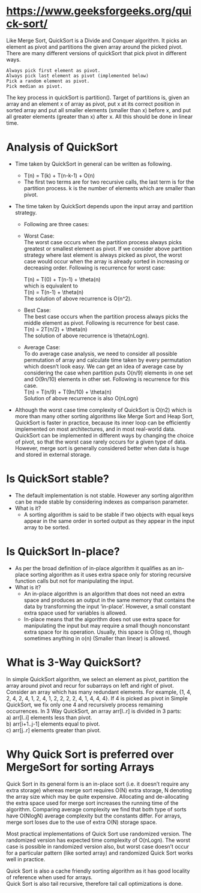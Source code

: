 # https://www.geeksforgeeks.org/quick-sort/

Like Merge Sort, QuickSort is a Divide and Conquer algorithm. It picks an element as pivot and partitions the given array around the picked pivot.  
There are many different versions of quickSort that pick pivot in different ways.   

    Always pick first element as pivot.  
    Always pick last element as pivot (implemented below)  
    Pick a random element as pivot.  
    Pick median as pivot.    
The key process in quickSort is partition(). Target of partitions is, given an array and an element x of array as pivot, put x at its correct position in sorted array
and put all smaller elements (smaller than x) before x, and put all greater elements (greater than x) after x. All this should be done in linear time.   
# Analysis of QuickSort  
  * Time taken by QuickSort in general can be written as following.    
      * T(n) = T(k) + T(n-k-1) + O(n)  
      * The first two terms are for two recursive calls, the last term is for the partition process.  k is the number of elements which are smaller than pivot.  
  
  * The time taken by QuickSort depends upon the input array and partition strategy.  
     * Following are three cases:  
     
     * Worst Case:     
                 The worst case occurs when the partition process always picks greatest or smallest element as pivot. If we consider above partition strategy where last element is always picked as pivot, the worst case would occur when the array is already sorted in increasing or decreasing order. Following is recurrence for worst case:    
       
        T(n) = T(0) + T(n-1) + \theta(n)    
        which is equivalent to      
        T(n) = T(n-1) + \theta(n)      
        The solution of above recurrence is O(n^2).    
        
     * Best Case:       
                The best case occurs when the partition process always picks the middle element as pivot. Following is recurrence for best case.   
                 T(n) = 2T(n/2) + \theta(n)    
                 The solution of above recurrence is \theta(nLogn).     
      
     * Average Case:  
      To do average case analysis, we need to consider all possible permutation of array and calculate time taken by every permutation which doesn’t look easy.
      We can get an idea of average case by considering the case when partition puts O(n/9) elements in one set and O(9n/10) elements in other set. Following is             recurrence for this case.      
       T(n) = T(n/9) + T(9n/10) + \theta(n)  
       Solution of above recurrence is also O(nLogn)  
       
 * Although the worst case time complexity of QuickSort is O(n2) which is more than many other sorting algorithms like Merge Sort and Heap Sort, QuickSort is faster in practice, because its inner loop can be efficiently implemented on most architectures, and in most real-world data. QuickSort can be implemented in different ways by changing the choice of pivot, so that the worst case rarely occurs for a given type of data. However, merge sort is generally considered better when data is huge and stored in external storage.  

# Is QuickSort stable?  
  * The default implementation is not stable. However any sorting algorithm can be made stable by considering indexes as comparison parameter.  
  * What is it?  
    * A sorting algorithm is said to be stable if two objects with equal keys appear in the same order in sorted output as they appear in the input array to be sorted.
# Is QuickSort In-place?  
  * As per the broad definition of in-place algorithm it qualifies as an in-place sorting algorithm as it uses extra space only for storing recursive function calls but not for manipulating the input.  
  * What is it?  
    * An in-place algorithm is an algorithm that does not need an extra space and produces an output in the same memory that contains the data by transforming the input ‘in-place’. However, a small constant extra space used for variables is allowed.   
    * In-place means that the algorithm does not use extra space for manipulating the input but may require a small though nonconstant extra space for its operation. Usually, this space is O(log n), though sometimes anything in o(n) (Smaller than linear) is allowed.      
    
# What is 3-Way QuickSort?  
In simple QuickSort algorithm, we select an element as pivot, partition the array around pivot and recur for subarrays on left and right of pivot.  
Consider an array which has many redundant elements. For example, {1, 4, 2, 4, 2, 4, 1, 2, 4, 1, 2, 2, 2, 2, 4, 1, 4, 4, 4}. If 4 is picked as pivot in Simple QuickSort, we fix only one 4 and recursively process remaining occurrences. In 3 Way QuickSort, an array arr[l..r] is divided in 3 parts:     
a) arr[l..i] elements less than pivot.  
b) arr[i+1..j-1] elements equal to pivot.  
c) arr[j..r] elements greater than pivot.    

# Why Quick Sort is preferred over MergeSort for sorting Arrays  
Quick Sort in its general form is an in-place sort (i.e. it doesn’t require any extra storage) whereas merge sort requires O(N) extra storage, N denoting the array size which may be quite expensive. Allocating and de-allocating the extra space used for merge sort increases the running time of the algorithm. Comparing average complexity we find that both type of sorts have O(NlogN) average complexity but the constants differ. For arrays, merge sort loses due to the use of extra O(N) storage space.    
  
Most practical implementations of Quick Sort use randomized version. The randomized version has expected time complexity of O(nLogn). The worst case is possible in randomized version also, but worst case doesn’t occur for a particular pattern (like sorted array) and randomized Quick Sort works well in practice.  
     
Quick Sort is also a cache friendly sorting algorithm as it has good locality of reference when used for arrays.  
Quick Sort is also tail recursive, therefore tail call optimizations is done.  


 
 
 
 

     

